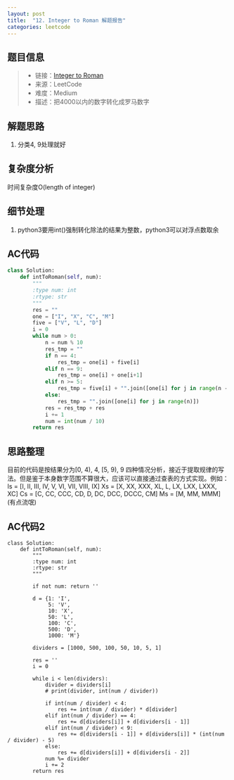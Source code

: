 ```yaml
---
layout: post
title:  "12. Integer to Roman 解题报告"
categories: leetcode
---
```



## 题目信息

> * 链接：[Integer to Roman](https://leetcode.com/problems/integer-to-roman/description/)
> * 来源：LeetCode
> * 难度：Medium
> * 描述：把4000以内的数字转化成罗马数字

## 解题思路
1. 分类4, 9处理就好

## 复杂度分析
时间复杂度O(length of integer)

## 细节处理
1. python3要用int()强制转化除法的结果为整数，python3可以对浮点数取余

## AC代码

``` python
class Solution:
    def intToRoman(self, num):
        """
        :type num: int
        :rtype: str
        """
        res = ""
        one = ["I", "X", "C", "M"]
        five = ["V", "L", "D"]
        i = 0
        while num > 0:
            n = num % 10
            res_tmp = ""
            if n == 4:
                res_tmp = one[i] + five[i]
            elif n == 9:
                res_tmp = one[i] + one[i+1]
            elif n >= 5:
                res_tmp = five[i] + "".join([one[i] for j in range(n - 5)])
            else:
                res_tmp = "".join([one[i] for j in range(n)])
            res = res_tmp + res
            i += 1
            num = int(num / 10)
        return res
```

## 思路整理
目前的代码是按结果分为[0, 4), 4, [5, 9), 9 四种情况分析，接近于提取规律的写法。但是鉴于本身数字范围不算很大，应该可以直接通过查表的方式实现。例如： Is = [I, II, III, IV, V, VI, VII, VIII, IX]
Xs = [X, XX, XXX, XL, L, LX, LXX, LXXX, XC]
Cs = [C, CC, CCC, CD, D, DC, DCC, DCCC, CM]
Ms = [M, MM, MMM]
(有点流氓)

## AC代码2
```
class Solution:
    def intToRoman(self, num):
        """
        :type num: int
        :rtype: str
        """
        
        if not num: return ''
        
        d = {1: 'I',
             5: 'V',
             10: 'X',
             50: 'L',
             100: 'C',
             500: 'D',
             1000: 'M'}
        
        dividers = [1000, 500, 100, 50, 10, 5, 1]
        
        res = ''
        i = 0
        
        while i < len(dividers):
            divider = dividers[i]
            # print(divider, int(num / divider))
            
            if int(num / divider) < 4:
                res += int(num / divider) * d[divider]
            elif int(num / divider) == 4:
                res += d[dividers[i]] + d[dividers[i - 1]]
            elif int(num / divider) < 9:
                res += d[dividers[i - 1]] + d[dividers[i]] * (int(num / divider) - 5)
            else:
                res += d[dividers[i]] + d[dividers[i - 2]]
            num %= divider
            i += 2
        return res
```

[jekyll-docs]: https://jekyllrb.com/docs/home
[jekyll-gh]:   https://github.com/jekyll/jekyll
[jekyll-talk]: https://talk.jekyllrb.com/


